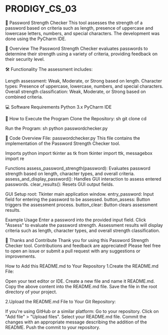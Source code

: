 # PRODIGY_CS_03
🔐 Password Strength Checker
This tool assesses the strength of a password based on criteria such as length, presence of uppercase and lowercase letters, numbers, and special characters. The development was done using the PyCharm IDE.

📖 Overview
The Password Strength Checker evaluates passwords to determine their strength using a variety of criteria, providing feedback on their security level.

🛠️ Functionality
The assessment includes:

Length assessment: Weak, Moderate, or Strong based on length.
Character types: Presence of uppercase, lowercase, numbers, and special characters.
Overall strength classification: Weak, Moderate, or Strong based on combined criteria.

💻 Software Requirements
Python 3.x
PyCharm IDE

🚀 How to Execute the Program
Clone the Repository: sh git clone cd

Run the Program: sh python passwordchecker.py

📂 Code Overview
File: passwordchecker.py
This file contains the implementation of the Password Strength Checker tool.

Imports
python import tkinter as tk from tkinter import ttk, messagebox import re

Functions
assess_password_strength(password): Evaluates password strength based on length, character types, and overall criteria.
assess_and_display_password(): Handles GUI interaction to assess entered passwords.
clear_results(): Resets GUI output fields.

GUI Setup
root: Tkinter main application window.
entry_password: Input field for entering the password to be assessed.
button_assess: Button triggers the assessment process.
button_clear: Button clears assessment results.

Example Usage
Enter a password into the provided input field.
Click "Assess" to evaluate the password strength.
Assessment results will display criteria such as length, character types, and overall strength classification.

🙏 Thanks and Contribute
Thank you for using this Password Strength Checker tool. Contributions and feedback are appreciated! Please feel free to open an issue or submit a pull request with any suggestions or improvements.

How to Add this README.md to Your Repository
1.Create the README.md File:

Open your text editor or IDE.
Create a new file and name it README.md.
Copy the above content into the README.md file.
Save the file in the root directory of your project.

2.Upload the README.md File to Your Git Repository:

If you're using GitHub or a similar platform:
Go to your repository.
Click on "Add file" > "Upload files".
Select your README.md file.
Commit the changes with an appropriate message describing the addition of the README.
Push the commit to your repository.
